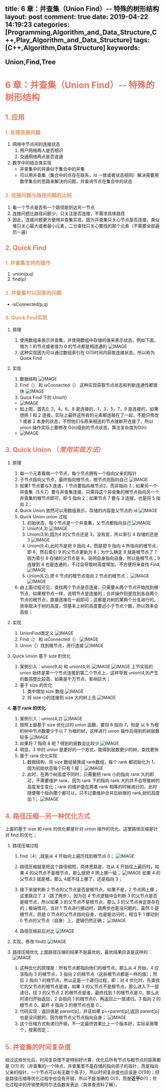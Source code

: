 title: 6 章：并查集（Union Find）-- 特殊的树形结构
layout: post
comment: true
date: 2019-04-22 14:19:23
categories: [Programming,Algorithm_and_Data_Structure,C++,Play_Algorithm_and_Data_Structure]
tags: [C++,Algorithm,Data Structure]
keywords: <div class="note info"><p>Union,Find,Tree</p></div>
---

# <span style=" color:#e07766">6 章：并查集（Union Find）-- 特殊的树形结构</span>
## <span style=" color:#e07766">1. 应用</span>
### <span style=" color:#e09966">1. 处理连接问题</span>
1. 网络中节点间的连接状态
    1. 用户网络两人是否相识
    2. 交通网络两点是否连通
2. 数学中的结合类实现
    * 并查集中的并类似于集合中的并集
    * 可以用并查集（集合中的点存在联系，id 一致或者状态相同）解决需要用数学集合的思路来解决的问题，并查询节点在集合中的状态
    
### <span style=" color:#e09966">2. 连接问题与路径问题的比较</span>
1. 看一个节点是否有一个路径能到达另一节点
2. 连接问题比路径问题少，只关注是否连接，不需求具体路径
3. 因此，连接问题更方便用并查集实现，因为并查集只关心节点是否连接，类似堆只关心最大或者最小元素，二分查找只关心要找的那个元素（不需要全部遍历一遍）

## <span style=" color:#e07766">2. Quick Find</span>
### <span style=" color:#e09966">1. 并查集支持的操作</span>
1. union(p,q)
2. find(p)

### <span style=" color:#e09966">2. 并查集可以回答的问题</span>
* isConnected(p,q)

### <span style=" color:#e09966">3. Quick Find实现</span>

<!-- more -->

1. 原理
    1. 使用数组来表示并查集，并使用数组中存储的值来表示状态，例如下面，值为 1 的节点或者值为 0 的节点都是相连通的
    ![IMAGE](resources/5B172199A9EC24063581C531309CBB0A.jpg)
    2. 这种实现因为可以通过数组索引在 O(1)时间内获取连接状态，所以称为 Quick Find

2. 实现
    1. 数据结构
    ![IMAGE](resources/533D382017F33B15790A128360353604.jpg)
    2. Find（） 和 isConnected（）
    这种实现获取节点状态和判断连通性都很快
    ![IMAGE](resources/3C403A1503E9DE5F10C521F4BEB27262.jpg)
    3. Quick Find 下的 Uniof()
    * ![IMAGE](resources/01A148CCD2D74235D946DEE555826EA3.jpg)
    * 如上图，首先0, 2，4，6，8 是连接的，1，3，5，7，9 是连接的，如果想把 1 和 2 连接，实际上最终这所有的元素都连接在了一起，不能只修改 1 或者 2 本身的状态，不然他们与原来相连的节点就断开连接了，所以 union 操作实际上要修改 O(n)级别的节点状态，算法复杂度为O(n)
    * ![IMAGE](resources/6BEF2170D2BB86EE5B47AAC11F730F00.jpg)

## <span style=" color:#e07766">3. Quick Union （*常用实现方法*）</span>
1. 原理
    1. 每一个元素看做一个节点，每个节点拥有一个指向父亲的指针
    2. 子节点指向父节点，最终指向根节点，根节点则指向自己
    ![IMAGE](resources/A0D0345720EED9CF0F291D306F7C4E0A.jpg)
    3. 如果1 节点要与3 连通，1 节点要指向根节点2，而非指向 3；如果另一个并查集（5,6,7）要与并查集连接，只需将这个并查集的根节点指向另一个并查集的根节点即可，即 5 指向 2；如果节点 7 要与 3 连接，也是将 5 指向 2；
    4. Quick Union 依然可以用数组表示，存储的内容是父节点的 id
    ![IMAGE](resources/E5CCBCDD1EE522546A19EDB94D7DE1A8.jpg)
    5. Quick Union union 过程
        1. 初始状态，每个节点是一个并查集，父节点都指向自己
        ![IMAGE](resources/67AA9C978F7E73F8C8F41D814738C236.jpg)
        2. Uniof(4,3)
        ![IMAGE](resources/7C9FE7468ED21195A1E240DA7561609F.jpg)
        3. Union(3,8),因为4 的父节点还是 3，没有变，所以索引 4 存储的还是 3
        ![IMAGE](resources/61B003A561FD450CB59379900AC98460.jpg)
        4. Union(9,4),此时不是把 9 指向 4，而是把 9 指向 4 所指向的根节点，即 8，然后索引 9 的父节点更新为 8；为什么确定 8 就是根节点了？因为索引 8 存储的父节点是 8，说明自身指向自身，所以是根节点；9连接到 4 也是连通的，不过会导致树高度增加，不方便将来查找 Find;
        ![IMAGE](resources/A7D64155A6256A57408BF457ECE12901.jpg)
        5. Union(6,2),把 6 节点的根节点指向 2 节点的根节点；
        ![IMAGE](resources/B699DF3F3E30DB6808004518E1A56AB9.jpg)
        ![IMAGE](resources/634CEF5D719AA41B3A906D71F09A039F.jpg)
    6. 由上面过程可见，查找两个节点是否连接，只需要从两个节点开始找到根节点，如果根节点一样，说明节点是连接的；合并操作则是找到各自两个节点的根节点，直接连接在一起即可；这都是对树的某两个分支进行的，效率取决于树的高度，但基本上树的高度要远小于节点个数，所以效率会高些；

2. 实现
    1. UnionFind类定义
    ![IMAGE](resources/9E5B193B7882DE647E05B64EF269892C.jpg)
    2. Find（） 和 isConnected（）
    ![IMAGE](resources/275CF7B57C308B94469AEBDE98435D53.jpg)
    3. Union（）找到根节点，进行连接
    ![IMAGE](resources/29E5A111C8C87EBA8B7D2C214F43FD35.jpg)

3. Quick Union 基于 size 的优化
    1. 案例引入：union(9,4) 和 union(4,9)
    ![IMAGE](resources/A2E28C1A2B4C8B954844C70DCB680ED8.jpg)
    ![IMAGE](resources/15509FF29EECB1E1B9627A60469591F4.jpg)
    上节实现的 union 始终是第一个节点连接到第二个节点上，这样导致 union(4,9)产生的数高度比较高，如果是千万节点，影响巨大；
    2. 基于 size 的优化
        1. 类中增加 size 数组
        ![IMAGE](resources/7825EBF55B855B5C922E24B963930EA3.jpg) 
        2. 将 size 小的连接到 size 大的树上去
        ![IMAGE](resources/B4CF243006D883B9B09D4E3C1ED5E274.jpg)
4. **基于 rank 的优化**
    1. 案例引入：union(4,2)
    ![IMAGE](resources/7ACE78875A89C1FB8677E88B1C395F20.jpg)
    2. 按照上面基于 size 优化过的 union 函数，要将 8 指向 7，但是 以 8 为根的树中节点数要少于以 7 为根的树，这样进行 union 操作后得到的树层数较多
    ![IMAGE](resources/C7E3A08701914CED15203574B2646BA9.jpg)
    3. 如果将 7 指向 8 呢？得到的层数会比较少
    ![IMAGE](resources/FB840036B9C36C9A6478B730D596AE4F.jpg)
    4. 明显，3 中的 union 是更好的一个方式，能得到层数更少的树，查找更快
    5. 基于 rank 优化实现
        1. 数据结构，将 size 数组替换成 rank数组，每个 rank 都初始化为 1，因为初始状态每个只有 1 层；
        ![IMAGE](resources/73263B1BA4BAB43FC9342A2899852F3A.jpg)
        2. 此时，在两个树高度不同时，只需要把 rank 小的指向 rank 大的即可，不需要维护 rank，因为 rank 下的指向 rank 大的并不会导致树的高度发生变化；rank 的维护是在两者 rank 相等的时候进行的，此时随便哪个指向哪个都可以，只不过要维护合并后树根的 rank,树的高度加 1；
        ![IMAGE](resources/B61C604DC1485E0AB1CA621F930091CF.jpg)

## <span style=" color:#e07766">4. 路径压缩--另一种优化方式</span>
上面的基于 size 和 rank 的优化都是针对 union 操作的优化，这里路径压缩是针对 find 的优化；
1. 路径压缩过程
    1. find（4）,就是从 4 开始向上遍历找到根节点 0；
    ![IMAGE](resources/1F02CF0039DF061E9EC54246ED8E12E4.jpg)
    
    2. 路径压缩就是把这个路径缩短，具体思路是，在从 4 开始往上遍历时，如果 4 的父节点不是根节点，那么就把 4 网上挪一级；
    ![IMAGE](resources/D19CF5AA248D0D48F2F5543BDB45BF06.jpg)
    如果 4 的父节点3 就是根，那么 4就不往上挪了，还是指向 3；
    
    3. 接下来就判断 2 节点的父节点是否是根节点，如果不是，2 节点网上挪；这里跳过了 3（跳了两步），因为在 4 节点逻辑中会判断 3 的父节点是否是根节点，所以如果 3 的父节点不是根节点，那么 3 的父节点肯定是存在的；极端情况，当对 1 节点进行挪动时，跳两步也是没问题的，虽然 0 是根节点，但是 0 节点的父节点指向自身，也是能访问的，相当于 1 挪动到 0 节点的父节点（自身）上，逻辑仍然正确；
    ![IMAGE](resources/6AA00327741C4AD1862D9C90896E7532.jpg)
    4. 路径压缩前后对比 
    ![IMAGE](resources/7CA8806B0E88D7F6582143397EBDEBED.jpg)

2. 实现，修改 find()
![IMAGE](resources/1AC485EE03AA370480AD991A5B4493F1.jpg)

3. 路径压缩优化
上面路径压缩的结果不是最优的，最优结果应该是这样的：
![IMAGE](resources/6BA59CADD2B27B2EF16C223DE31986A5.jpg)
    1. 这种优化的原理是：所有节点都指向他们的根节点，那么从 4 开始，4 应该指向 3 的根节点，3 指向 2 的根节点（这些根节点都是一样的值）；然后 2 指向 1 的根节点，所以这是一个递归过程，即：对 4 优化时，先查找它的父节点的根节点是谁，如果 3 的父节点不是根节点，那么进入下一层递归，找 3 的父节点 2 的根节点是谁，最终找到 1 的根节点是 0，那么此时递归开始返回，2 会指向 1 的根节点0，再返回上一层递归，3 指向 2 的根节点 0，最终 4 指向 3 的根节点也是 0；
    2. 代码实现：返回值是 parent[p]，并且如果 p==parent[p],返回 parent[p]也是没问题的，因为根节点父节点指向自身；
      ![IMAGE](resources/6751A4090CD739241A416AB3418D51F1.jpg)
    3. 这个压缩方式有递归开销，不一定最终效果比上一个版本好，实际采用哪个，按需而定；

## <span style=" color:#e07766">5. 并查集的时间复杂度</span>
经过这些优化后，时间复杂度不是特别好计算，优化后所有节点与根节点的距离都是 O(1) 的（并查集的一个特点，并查集里不是存储的指向孩子的指针，而是指向父亲的指针，一个节点可以有无数个孩子），所以时间复杂度也应该是 O(1)的；但是路径压缩等优化过程中也会有开销，所以不是准确的 O(1)，而是**近乎**O(1)；优化过程中的开销使用阿尔法函数来表达（具体查资料了解）。
    